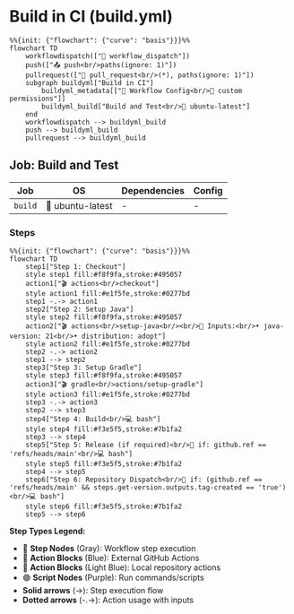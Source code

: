 # Build in CI (build.yml)

```mermaid
%%{init: {"flowchart": {"curve": "basis"}}}%%
flowchart TD
    workflowdispatch(["👤 workflow_dispatch"])
    push(["📤 push<br/>paths(ignore: 1)"])
    pullrequest(["🔀 pull_request<br/>(*), paths(ignore: 1)"])
    subgraph buildyml["Build in CI"]
        buildyml_metadata[["🔧 Workflow Config<br/>🔐 custom permissions"]]
        buildyml_build["Build and Test<br/>🐧 ubuntu-latest"]
    end
    workflowdispatch --> buildyml_build
    push --> buildyml_build
    pullrequest --> buildyml_build
```

## Job: Build and Test

| Job | OS | Dependencies | Config |
|-----|----|--------------|---------| 
| `build` | 🐧 ubuntu-latest | - | - |

### Steps

```mermaid
%%{init: {"flowchart": {"curve": "basis"}}}%%
flowchart TD
    step1["Step 1: Checkout"]
    style step1 fill:#f8f9fa,stroke:#495057
    action1["🎬 actions<br/>checkout"]
    style action1 fill:#e1f5fe,stroke:#0277bd
    step1 -.-> action1
    step2["Step 2: Setup Java"]
    style step2 fill:#f8f9fa,stroke:#495057
    action2["🎬 actions<br/>setup-java<br/><br/>📝 Inputs:<br/>• java-version: 21<br/>• distribution: adopt"]
    style action2 fill:#e1f5fe,stroke:#0277bd
    step2 -.-> action2
    step1 --> step2
    step3["Step 3: Setup Gradle"]
    style step3 fill:#f8f9fa,stroke:#495057
    action3["🎬 gradle<br/>actions/setup-gradle"]
    style action3 fill:#e1f5fe,stroke:#0277bd
    step3 -.-> action3
    step2 --> step3
    step4["Step 4: Build<br/>💻 bash"]
    style step4 fill:#f3e5f5,stroke:#7b1fa2
    step3 --> step4
    step5["Step 5: Release (if required)<br/>🔐 if: github.ref == 'refs/heads/main'<br/>💻 bash"]
    style step5 fill:#f3e5f5,stroke:#7b1fa2
    step4 --> step5
    step6["Step 6: Repository Dispatch<br/>🔐 if: (github.ref == 'refs/heads/main' && steps.get-version.outputs.tag-created == 'true')<br/>💻 bash"]
    style step6 fill:#f3e5f5,stroke:#7b1fa2
    step5 --> step6
```

**Step Types Legend:**
- 🔘 **Step Nodes** (Gray): Workflow step execution
- 🔵 **Action Blocks** (Blue): External GitHub Actions
- 🔷 **Action Blocks** (Light Blue): Local repository actions
- 🟣 **Script Nodes** (Purple): Run commands/scripts
- **Solid arrows** (→): Step execution flow
- **Dotted arrows** (-.->): Action usage with inputs